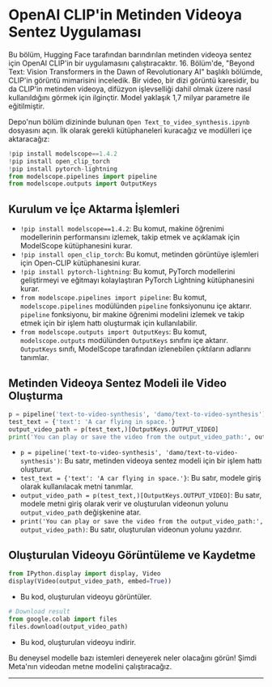 # OpenAI CLIP'in Metinden Videoya Sentez Uygulaması

Bu bölüm, Hugging Face tarafından barındırılan metinden videoya sentez için OpenAI CLIP'in bir uygulamasını çalıştıracaktır. 16. Bölüm'de, "Beyond Text: Vision Transformers in the Dawn of Revolutionary AI" başlıklı bölümde, CLIP'in görüntü mimarisini inceledik. Bir video, bir dizi görüntü karesidir, bu da CLIP'in metinden videoya, difüzyon işlevselliği dahil olmak üzere nasıl kullanıldığını görmek için ilginçtir. Model yaklaşık 1,7 milyar parametre ile eğitilmiştir.

Depo'nun bölüm dizininde bulunan `Open Text_to_video_synthesis.ipynb` dosyasını açın. İlk olarak gerekli kütüphaneleri kuracağız ve modülleri içe aktaracağız:

```python
!pip install modelscope==1.4.2
!pip install open_clip_torch
!pip install pytorch-lightning
from modelscope.pipelines import pipeline
from modelscope.outputs import OutputKeys
```

## Kurulum ve İçe Aktarma İşlemleri

*   `!pip install modelscope==1.4.2`: Bu komut, makine öğrenimi modellerinin performansını izlemek, takip etmek ve açıklamak için ModelScope kütüphanesini kurar.
*   `!pip install open_clip_torch`: Bu komut, metinden görüntüye işlemleri için Open-CLIP kütüphanesini kurar.
*   `!pip install pytorch-lightning`: Bu komut, PyTorch modellerini geliştirmeyi ve eğitmayı kolaylaştıran PyTorch Lightning kütüphanesini kurar.
*   `from modelscope.pipelines import pipeline`: Bu komut, `modelscope.pipelines` modülünden `pipeline` fonksiyonunu içe aktarır. `pipeline` fonksiyonu, bir makine öğrenimi modelini izlemek ve takip etmek için bir işlem hattı oluşturmak için kullanılabilir.
*   `from modelscope.outputs import OutputKeys`: Bu komut, `modelscope.outputs` modülünden `OutputKeys` sınıfını içe aktarır. `OutputKeys` sınıfı, ModelScope tarafından izlenebilen çıktıların adlarını tanımlar.

## Metinden Videoya Sentez Modeli ile Video Oluşturma

```python
p = pipeline('text-to-video-synthesis', 'damo/text-to-video-synthesis')
test_text = {'text': 'A car flying in space.'}
output_video_path = p(test_text,)[OutputKeys.OUTPUT_VIDEO]
print('You can play or save the video from the output_video_path:', output_video_path)
```

*   `p = pipeline('text-to-video-synthesis', 'damo/text-to-video-synthesis')`: Bu satır, metinden videoya sentez modeli için bir işlem hattı oluşturur.
*   `test_text = {'text': 'A car flying in space.'}`: Bu satır, modele giriş olarak kullanılacak metni tanımlar.
*   `output_video_path = p(test_text,)[OutputKeys.OUTPUT_VIDEO]`: Bu satır, modele metni giriş olarak verir ve oluşturulan videonun yolunu `output_video_path` değişkenine atar.
*   `print('You can play or save the video from the output_video_path:', output_video_path)`: Bu satır, oluşturulan videonun yolunu yazdırır.

## Oluşturulan Videoyu Görüntüleme ve Kaydetme

```python
from IPython.display import display, Video
display(Video(output_video_path, embed=True))
```

*   Bu kod, oluşturulan videoyu görüntüler.

```python
# Download result
from google.colab import files
files.download(output_video_path)
```

*   Bu kod, oluşturulan videoyu indirir.

Bu deneysel modelle bazı istemleri deneyerek neler olacağını görün! Şimdi Meta'nın videodan metne modelini çalıştıracağız.

---

